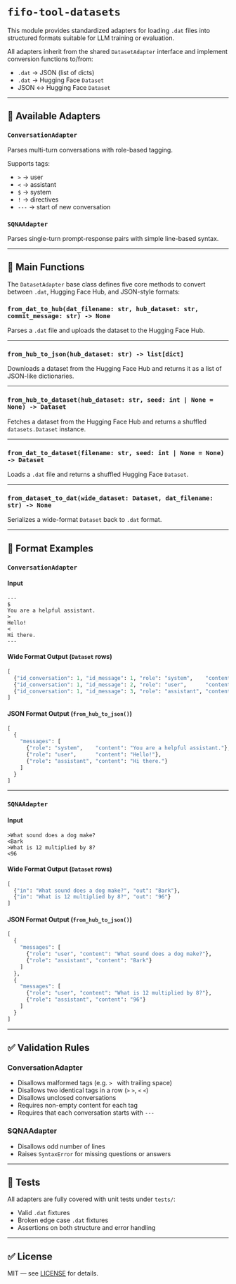 # `fifo-tool-datasets`

This module provides standardized adapters for loading `.dat` files into structured formats suitable for LLM training or evaluation.

All adapters inherit from the shared `DatasetAdapter` interface and implement conversion functions to/from:

- `.dat` → JSON (list of dicts)
- `.dat` → Hugging Face `Dataset`
- JSON ↔ Hugging Face `Dataset`

---

## 🔌 Available Adapters

### `ConversationAdapter`

Parses multi-turn conversations with role-based tagging.

Supports tags:
- `>` → user
- `<` → assistant
- `$` → system
- `!` → directives
- `---` → start of new conversation

### `SQNAAdapter`

Parses single-turn prompt-response pairs with simple line-based syntax.

---

## 🧩 Main Functions

The `DatasetAdapter` base class defines five core methods to convert between `.dat`, Hugging Face Hub, and JSON-style formats:

### `from_dat_to_hub(dat_filename: str, hub_dataset: str, commit_message: str) -> None`

Parses a `.dat` file and uploads the dataset to the Hugging Face Hub.

---

### `from_hub_to_json(hub_dataset: str) -> list[dict]`

Downloads a dataset from the Hugging Face Hub and returns it as a list of JSON-like dictionaries.

---

### `from_hub_to_dataset(hub_dataset: str, seed: int | None = None) -> Dataset`

Fetches a dataset from the Hugging Face Hub and returns a shuffled `datasets.Dataset` instance.

---

### `from_dat_to_dataset(filename: str, seed: int | None = None) -> Dataset`

Loads a `.dat` file and returns a shuffled Hugging Face `Dataset`.

---

### `from_dataset_to_dat(wide_dataset: Dataset, dat_filename: str) -> None`

Serializes a wide-format `Dataset` back to `.dat` format.

---

## 🧪 Format Examples

### `ConversationAdapter` 

#### Input

```
---
$
You are a helpful assistant.
>
Hello!
<
Hi there.
---
```

#### Wide Format Output (`Dataset` rows)

```python
[
  {"id_conversation": 1, "id_message": 1, "role": "system",    "content": "You are a helpful assistant."},
  {"id_conversation": 1, "id_message": 2, "role": "user",      "content": "Hello!"},
  {"id_conversation": 1, "id_message": 3, "role": "assistant", "content": "Hi there."}
]
```

#### JSON Format Output (`from_hub_to_json()`)

```python
[
  {
    "messages": [
      {"role": "system",    "content": "You are a helpful assistant."},
      {"role": "user",      "content": "Hello!"},
      {"role": "assistant", "content": "Hi there."}
    ]
  }
]
```

---

### `SQNAAdapter` 

#### Input

```
>What sound does a dog make?
<Bark
>What is 12 multiplied by 8?
<96
```

#### Wide Format Output (`Dataset` rows)

```python
[
  {"in": "What sound does a dog make?", "out": "Bark"},
  {"in": "What is 12 multiplied by 8?", "out": "96"}
]
```

#### JSON Format Output (`from_hub_to_json()`)

```python
[
  {
    "messages": [
      {"role": "user", "content": "What sound does a dog make?"},
      {"role": "assistant", "content": "Bark"}
    ]
  },
  {
    "messages": [
      {"role": "user", "content": "What is 12 multiplied by 8?"},
      {"role": "assistant", "content": "96"}
    ]
  }
]
```

---

## ✅ Validation Rules

### ConversationAdapter

- Disallows malformed tags (e.g. `> ` with trailing space)
- Disallows two identical tags in a row (`>` `>`, `<` `<`)
- Disallows unclosed conversations
- Requires non-empty content for each tag
- Requires that each conversation starts with `---`

### SQNAAdapter

- Disallows odd number of lines
- Raises `SyntaxError` for missing questions or answers

---

## 🧪 Tests

All adapters are fully covered with unit tests under `tests/`:

- Valid `.dat` fixtures
- Broken edge case `.dat` fixtures
- Assertions on both structure and error handling

---

## ✅ License

MIT — see [LICENSE](LICENSE) for details.
